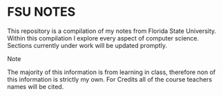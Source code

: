 # FSU NOTES 
This repository is a compilation of my notes from Florida State University. Within this compilation I explore every aspect of computer science. Sections currently under work will be updated promptly.

> [!Note]
> The majority of this information is from learning in class, therefore non of this information is strictly my own. For Credits all of the course teachers names will be cited. 
